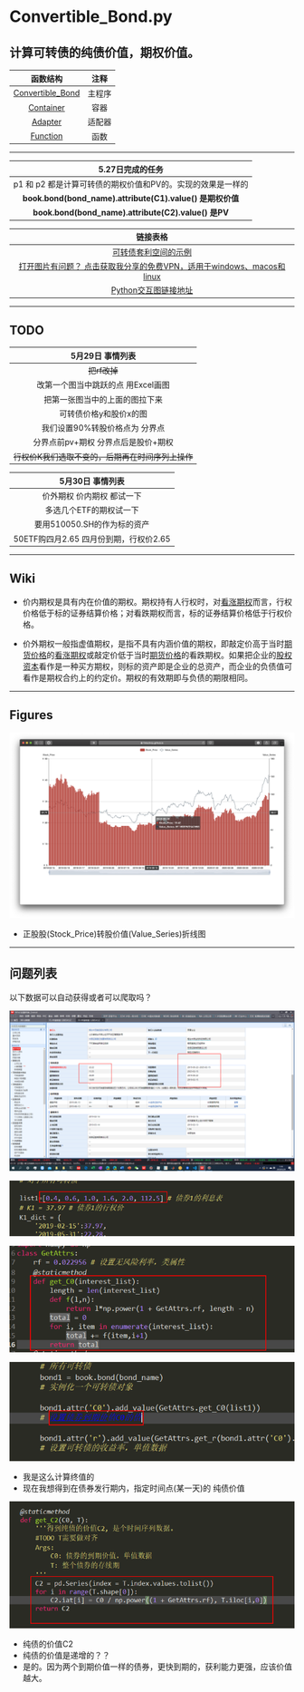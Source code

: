 # Convertible_Bond.py
## 计算可转债的纯债价值，期权价值。



|                           函数结构                           |  注释  |
| :----------------------------------------------------------: | :----: |
| [Convertible_Bond](https://github.com/FinTechNJU/Bond/blob/master/Convertible_Bond.py) | 主程序 |
| [Container](https://github.com/FinTechNJU/Bond/blob/master/Container.py) |  容器  |
| [Adapter](https://github.com/FinTechNJU/Bond/blob/master/Adapter.py) | 适配器 |
| [Function](https://github.com/FinTechNJU/Bond/blob/master/Function.py) |  函数  |



------



|                      5.27日完成的任务                       |
| :---------------------------------------------------------: |
| p1 和 p2 都是计算可转债的期权价值和PV的。实现的效果是一样的 |
|  **book.bond(bond_name).attribute(C1).value() 是期权价值**  |
|    **book.bond(bond_name).attribute(C2).value() 是PV**     |


|                     链接表格                      |
| :---------------------------------------------------------: |
|[可转债套利空间的示例](https://github.com/FinTechNJU/ConvertibleBond/blob/master/output/128054.SZ.csv)|
|[打开图片有问题？ 点击获取我分享的免费VPN，适用于windows、macos和linux](https://github.com/FinTechNJU/Tutorial/issues/2)|
|[Python交互图链接地址](https://fintechnju.github.io/Bond/output/StockPrice_ValueSeries.html) |



--------------
## TODO

|                 5月29日 事情列表                  |
| :-----------------------------------------------: |
|                   ~~把rf改掉~~                    |
|        改第一个图当中跳跃的点 用Excel画图         |
|          把第一张图当中的上面的图拉下来           |
|              可转债价格y和股价x的图               |
|          我们设置90%转股价格点为 分界点           |
|        分界点前pv+期权 分界点后是股价+期权        |
| ~~行权价K我们选取不变的，后期再在时间序列上操作~~ |

|            5月30日 事情列表            |
| :------------------------------------: |
|       价外期权 价内期权 都试一下       |
|        多选几个ETF的期权试一下         |
|      要用510050.SH的作为标的资产       |
| 50ETF购四月2.65 四月份到期，行权价2.65 |

------

## Wiki

* 价内期权是具有内在价值的期权。期权持有人行权时，对[看涨期权](https://www.baidu.com/s?wd=看涨期权&tn=SE_PcZhidaonwhc_ngpagmjz&rsv_dl=gh_pc_zhidao)而言，行权价格低于标的证券结算价格；对看跌期权而言，标的证券结算价格低于行权价格。

* 价外期权一般指虚值期权，是指不具有内涵价值的期权，即敲定价高于当时[期货价格](https://www.baidu.com/s?wd=期货价格&tn=SE_PcZhidaonwhc_ngpagmjz&rsv_dl=gh_pc_zhidao)的[看涨期权](https://www.baidu.com/s?wd=看涨期权&tn=SE_PcZhidaonwhc_ngpagmjz&rsv_dl=gh_pc_zhidao)或敲定价低于当时[期货价格](https://www.baidu.com/s?wd=期货价格&tn=SE_PcZhidaonwhc_ngpagmjz&rsv_dl=gh_pc_zhidao)的看跌期权。如果把企业的[股权资本](https://www.baidu.com/s?wd=股权资本&tn=SE_PcZhidaonwhc_ngpagmjz&rsv_dl=gh_pc_zhidao)看作是一种买方期权，则标的资产即是企业的总资产，而企业的负债值可看作是期权合约上的约定价。期权的有效期即与负债的期限相同。

--------
## Figures
![pix](asset/pix.png)

* 正股股(Stock_Price)转股价值(Value_Series)折线图 

------

## 问题列表

以下数据可以自动获得或者可以爬取吗？

![image-20200529011942131](asset/image-20200529011942131.png)

![image-20200529223427402](asset/image-20200529223427402.png)

![image-20200529223547165](asset/image-20200529223547165.png)

![image-20200529223618135](asset/image-20200529223618135.png)

* 我是这么计算终值的
* 现在我想得到在债券发行期内，指定时间点(某一天)的 纯债价值

![image-20200529225854001](asset/image-20200529225854001.png)

* 纯债的价值C2
* 纯债的价值是递增的？？
* 是的。因为两个到期价值一样的债券，更快到期的，获利能力更强，应该价值越大。


